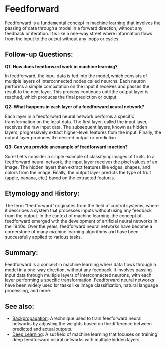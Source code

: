 # Feedforward

Feedforward is a fundamental concept in machine learning that involves the
passing of data through a model in a forward direction, without any feedback
or iteration. It is like a one-way street where information flows from the
input to the output without any loops or cycles.

## Follow-up Questions:

**Q1: How does feedforward work in machine learning?**

In feedforward, the input data is fed into the model, which consists of
multiple layers of interconnected nodes called neurons. Each neuron performs
a simple computation on the input it receives and passes the result to the
next layer. This process continues until the output layer is reached, which
produces the final prediction or output.

**Q2: What happens in each layer of a feedforward neural network?**

Each layer in a feedforward neural network performs a specific transformation
on the input data. The first layer, called the input layer, receives the raw
input data. The subsequent layers, known as hidden layers, progressively
extract higher-level features from the input. Finally, the output layer
produces the desired output or prediction.

**Q3: Can you provide an example of feedforward in action?**

Sure! Let's consider a simple example of classifying images of fruits. In a
feedforward neural network, the input layer receives the pixel values of an
image. The hidden layers then extract features like edges, shapes, and colors
from the image. Finally, the output layer predicts the type of fruit
(apple, banana, etc.) based on the extracted features.

## Etymology and History:

The term "feedforward" originates from the field of control systems, where it
describes a system that processes inputs without using any feedback from the
output. In the context of machine learning, the concept of feedforward emerged
with the development of artificial neural networks in the 1940s. Over the
years, feedforward neural networks have become a cornerstone of many machine
learning algorithms and have been successfully applied to various tasks.

## Summary:

Feedforward is a concept in machine learning where data flows through a model
in a one-way direction, without any feedback. It involves passing input data
through multiple layers of interconnected neurons, with each layer performing
a specific transformation. Feedforward neural networks have been widely used
for tasks like image classification, natural language processing, and more.

## See also:

- [Backpropagation](?concept=backpropagation&specialist_role=ML+Engineer&target_audience=Manager+without+much+technical+background):
  A technique used to train feedforward neural networks by adjusting the
  weights based on the difference between predicted and actual outputs.
- [Deep Learning](?concept=deep+learning&specialist_role=ML+Engineer&target_audience=Manager+without+much+technical+background):
  A subfield of machine learning that focuses on training deep feedforward
  neural networks with multiple hidden layers.